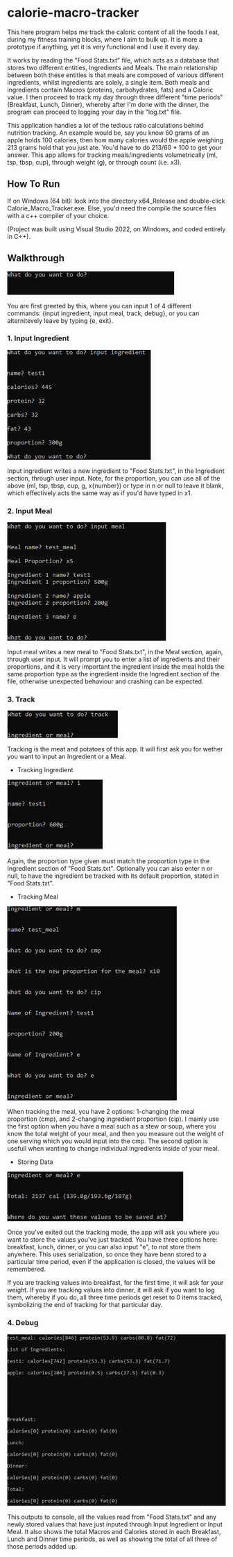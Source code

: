 # calorie-macro-tracker

This here program helps me track the caloric content of all the foods I eat, during my fitness training blocks, where I aim to bulk up. It is more a prototype if anything, yet it is very functional and I use it every day.

It works by reading the "Food Stats.txt" file, which acts as a database that stores two different entities, Ingredients and Meals. The main relationship between both these entities is that meals are composed of various different ingredients, whilst ingredients are solely, a single item. Both meals and ingredients contain Macros (proteins, carbohydrates, fats) and a Caloric value. I then proceed to track my day through three different "time periods" (Breakfast, Lunch, Dinner), whereby after I'm done with the dinner, the program can proceed to logging your day in the "log.txt" file.

This application handles a lot of the tedious ratio calculations behind nutrition tracking. An example would be, say you know 60 grams of an apple holds 100 calories, then how many calories would the apple weighing 213 grams hold that you just ate. You'd have to do 213/60 * 100 to get your answer. This app allows for tracking meals/ingredients volumetrically (ml, tsp, tbsp, cup), through weight (g), or through count (i.e. x3).

## How To Run

If on Windows (64 bit): look into the directory x64_Release and double-click Calorie_Macro_Tracker.exe. Else, you'd need the compile the source files with a c++ compiler of your choice.

(Project was built using Visual Studio 2022, on Windows, and coded entirely in C++).

## Walkthrough

![image 1](/img/image_1.png)

You are first greeted by this, where you can input 1 of 4 different commands: {input ingredient, input meal, track, debug}, or you can alternitevely leave by typing {e, exit}.

### 1. Input Ingredient

![image 2](/img/image_2.png)

Input ingredient writes a new ingredient to "Food Stats.txt", in the Ingredient section, through user input. Note, for the proportion, you can use all of the above (ml, tsp, tbsp, cup, g, x{number}) or type in n or null to leave it blank, which effectively acts the same way as if you'd have typed in x1.

### 2. Input Meal

![image 3](/img/image_3.png)

Input meal writes a new meal to "Food Stats.txt", in the Meal section, again, through user input. It will prompt you to enter a list of ingredients and their proportions, and it is very important the ingredient inside the meal holds the same proportion type as the ingredient inside the Ingredient section of the file, otherwise unexpected behaviour and crashing can be expected.

### 3. Track

![image 4](/img/image_4.png)

Tracking is the meat and potatoes of this app. It will first ask you for wether you want to input an Ingredient or a Meal.

- Tracking Ingredient

![image 5](/img/image_5.png)

Again, the proportion type given must match the proportion type in the Ingredient section of "Food Stats.txt". Optionally you can also enter n or null, to have the ingredient be tracked with its default proportion, stated in "Food Stats.txt".

- Tracking Meal

![image 6](/img/image_6.png)

When tracking the meal, you have 2 options: 1-changing the meal proportion (cmp), and 2-changing ingredient proportion (cip). I mainly use the first option when you have a meal such as a stew or soup, where you know the total weight of your meal, and then you measure out the weight of one serving which you would input into the cmp. The second option is usefull when wanting to change individual ingredients inside of your meal.

- Storing Data

![image 7](/img/image_7.png)

Once you've exited out the tracking mode, the app will ask you where you want to store the values you've just tracked.
You have three options here: breakfast, lunch, dinner, or you can also input "e", to not store them anywhere. This uses serialization, so once they have benn stored to a particular time period, even if the application is closed, the values will be remembered.

If you are tracking values into breakfast, for the first time, it will ask for your weight. If you are tracking values into dinner, it will ask if you want to log them, whereby if you do, all three time periods get reset to 0 items tracked, symbolizing the end of tracking for that particular day.

### 4. Debug

![image 8](/img/image_8.png)

This outputs to console, all the values read from "Food Stats.txt" and any newly stored values that have just inputed through Input Ingredient or Input Meal. It also shows the total Macros and Calories stored in each Breakfast, Lunch and Dinner time periods, as well as showing the total of all three of those periods added up.

